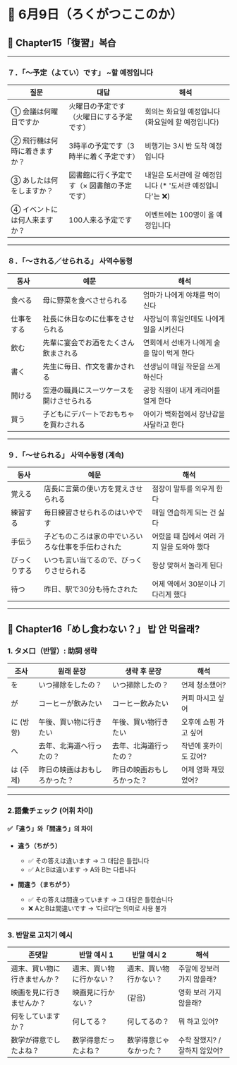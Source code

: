 # 📅 6月9日（ろくがつここのか）

## 📘 Chapter15「復習」복습

---

### ７．「〜予定（よてい）です」 ~할 예정입니다

| 질문 | 대답 | 해석 |
|------|------|------|
| ① 会議は何曜日ですか | 火曜日の予定です（火曜日にする予定です） | 회의는 화요일 예정입니다 (화요일에 할 예정입니다) |
| ② 飛行機は何時に着きますか？ | 3時半の予定です（3時半に着く予定です） | 비행기는 3시 반 도착 예정입니다 |
| ③ あしたは何をしますか？ | 図書館に行く予定です（× 図書館の予定です） | 내일은 도서관에 갈 예정입니다 (* '도서관 예정입니다'는 ❌) |
| ④ イベントには何人来ますか？ | 100人来る予定です | 이벤트에는 100명이 올 예정입니다 |

---

### ８．「〜される／せられる」 사역수동형

| 동사 | 예문 | 해석 |
|------|------|------|
| 食べる | 母に野菜を食べさせられる | 엄마가 나에게 야채를 먹이신다 |
| 仕事をする | 社長に休日なのに仕事をさせられる | 사장님이 휴일인데도 나에게 일을 시키신다 |
| 飲む | 先輩に宴会でお酒をたくさん飲まされる | 연회에서 선배가 나에게 술을 많이 먹게 한다 |
| 書く | 先生に毎日、作文を書かされる | 선생님이 매일 작문을 쓰게 하신다 |
| 開ける | 空港の職員にスーツケースを開けさせられる | 공항 직원이 내게 캐리어를 열게 한다 |
| 買う | 子どもにデパートでおもちゃを買わされる | 아이가 백화점에서 장난감을 사달라고 한다 |

---

### ９．「〜せられる」 사역수동형 (계속)

| 동사 | 예문 | 해석 |
|------|------|------|
| 覚える | 店長に言葉の使い方を覚えさせられる | 점장이 말투를 외우게 한다 |
| 練習する | 毎日練習させられるのはいやです | 매일 연습하게 되는 건 싫다 |
| 手伝う | 子どものころは家の中でいろいろな仕事を手伝わされた | 어렸을 때 집에서 여러 가지 일을 도와야 했다 |
| びっくりする | いつも言い当てるので、びっくりさせられる | 항상 맞혀서 놀라게 된다 |
| 待つ | 昨日、駅で30分も待たされた | 어제 역에서 30분이나 기다리게 했다 |

---

## 📘 Chapter16「めし食わない？」 밥 안 먹을래?

### 1. タメ口（반말）: 助詞 생략

| 조사 | 원래 문장 | 생략 후 문장 | 해석 |
|------|------------|----------------|------|
| を | いつ掃除をしたの？ | いつ掃除したの？ | 언제 청소했어? |
| が | コーヒーが飲みたい | コーヒー飲みたい | 커피 마시고 싶어 |
| に (방향) | 午後、買い物に行きたい | 午後、買い物行きたい | 오후에 쇼핑 가고 싶어 |
| へ | 去年、北海道へ行ったの？ | 去年、北海道行ったの？ | 작년에 홋카이도 갔어? |
| は (주제) | 昨日の映画はおもしろかった？ | 昨日の映画おもしろかった？ | 어제 영화 재밌었어? |

---

### 2.語彙チェック (어휘 차이)

#### ✅「違う」와「間違う」의 차이

- **違う（ちがう）**
  - ✅ その答えは違います → 그 대답은 틀립니다
  - ✅ AとBは違います → A와 B는 다릅니다

- **間違う（まちがう）**
  - ✅ その答えは間違っています → 그 대답은 틀렸습니다
  - ❌ AとBは間違いです → ‘다르다’는 의미로 사용 불가

---

### 3. 반말로 고치기 예시

| 존댓말 | 반말 예시 1 | 반말 예시 2 | 해석 |
|--------|-------------|-------------|------|
| 週末、買い物に行きませんか？ | 週末、買い物に行かない？ | 週末、買い物行かない？ | 주말에 장보러 가지 않을래? |
| 映画を見に行きませんか？ | 映画見に行かない？ | (같음) | 영화 보러 가지 않을래? |
| 何をしていますか？ | 何してる？ | 何してるの？ | 뭐 하고 있어? |
| 数学が得意でしたよね？ | 数学得意だったよね？ | 数学得意じゃなかった？ | 수학 잘했지? / 잘하지 않았어? |

